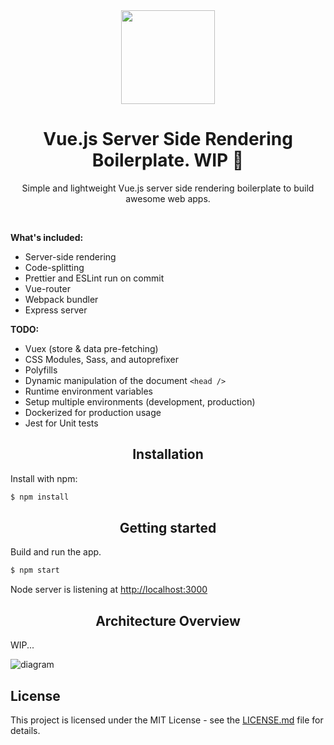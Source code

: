 <div align="center">
  <a href="https://github.com/webpack/webpack">
    <img width="150" height="150" src="https://vuejs.org/images/logo.png">
  </a>
  <br>
  <h1>Vue.js Server Side Rendering Boilerplate. WIP 🚧</h1>
  <p>
    Simple and lightweight Vue.js server side rendering boilerplate to build awesome web apps.
  </p>
</div>
<br>

**What's included:**

- Server-side rendering
- Code-splitting
- Prettier and ESLint run on commit
- Vue-router
- Webpack bundler
- Express server

**TODO:**

- Vuex (store & data pre-fetching)
- CSS Modules, Sass, and autoprefixer
- Polyfills
- Dynamic manipulation of the document `<head />`
- Runtime environment variables
- Setup multiple environments (development, production)
- Dockerized for production usage
- Jest for Unit tests

<h2 align="center">Installation</h2>

Install with npm:

```sh
$ npm install
```

<h2 align="center">Getting started</h2>

Build and run the app.

```sh
$ npm start
```

Node server is listening at <a href="http://localhost:3000">http://localhost:3000</a>

<h2 align="center">Architecture Overview</h2>

WIP...

![diagram](https://cloud.githubusercontent.com/assets/499550/17607895/786a415a-5fee-11e6-9c11-45a2cfdf085c.png)

## License

This project is licensed under the MIT License - see the [LICENSE.md](LICENSE.md) file for details.

